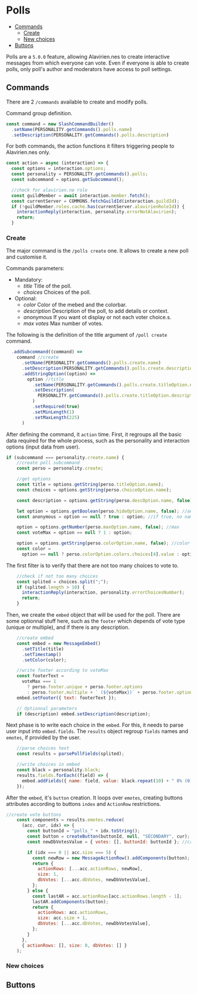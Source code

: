 # Polls 

- [Commands](#commands)
  - [Create](#create)
  - [New choices](#create)
- [Buttons](#buttons)

Polls are a `5.0.0` feature, allowing Alavirien.nes to create interactive messages from which everyone 
can vote. Even if everyone is able to create polls, only poll's author and moderators have access to poll 
settings.

## Commands

There are 2 `/commands` available to create and modify polls.

Command group definition.
```js
const command = new SlashCommandBuilder()
  .setName(PERSONALITY.getCommands().polls.name)
  .setDescription(PERSONALITY.getCommands().polls.description)
```

For both commands, the action functions it filters triggering people to Alavirien.nes only.

```js
const action = async (interaction) => {
  const options = interaction.options;
  const personality = PERSONALITY.getCommands().polls;
  const subcommand = options.getSubcommand();

  //check for alavirien.ne role
  const guildMember = await interaction.member.fetch();
  const currentServer = COMMONS.fetchGuildId(interaction.guildId);
  if (!guildMember.roles.cache.has(currentServer.alavirienRoleId)) {
    interactionReply(interaction, personality.errorNotAlavirien);
    return;
  }
```

### Create

The major command is the `/polls create` one. It allows to create a new poll and customise it. 

Commands parameters:
- Mandatory:
  - _title_ Title of the poll.
  - _choices_ Choices of the poll.
- Optional:
  - _color_ Color of the mebed and the colorbar.
  - _description_ Description of the poll, to add details or context.
  - _anonymous_ If you want ot display or not each voter choice.s.
  - _max votes_ Max number of votes.

The following is the definition of the title argument of `/poll create` command.
```js
  .addSubcommand((command) =>
    command //create
      .setName(PERSONALITY.getCommands().polls.create.name)
      .setDescription(PERSONALITY.getCommands().polls.create.description)
      .addStringOption((option) =>
        option //title
          .setName(PERSONALITY.getCommands().polls.create.titleOption.name)
          .setDescription(
            PERSONALITY.getCommands().polls.create.titleOption.description
          )
          .setRequired(true)
          .setMinLength(1)
          .setMaxLength(225)
      )
```

After defining the command, it `action` time. First, it regroups all the basic data required for 
the whole process, such as the personality and interaction options (input data from user).

```js
if (subcommand === personality.create.name) {
    //create poll subcommand
    const perso = personality.create;

    //get options
    const title = options.getString(perso.titleOption.name);
    const choices = options.getString(perso.choiceOption.name);

    const description = options.getString(perso.descOption.name, false);

    let option = options.getBoolean(perso.hideOption.name, false); //anonymous
    const anonymous = option == null ? true : option; //if true, no name displayed

    option = options.getNumber(perso.maxOption.name, false); //max
    const voteMax = option == null ? 1 : option;

    option = options.getString(perso.colorOption.name, false); //color
    const color =
      option == null ? perso.colorOption.colors.choices[4].value : option;
```

The first filter is to verify that there are not too many choices to vote to. 

```js
    //check if not too many choices
    const splited = choices.split(";");
    if (splited.length > 10) {
      interactionReply(interaction, personality.errorChoicesNumber);
      return;
    }
```

Then, we create the `embed` object that will be used for the poll. There are some optionnal stuff here,
such as the `footer` which depends of vote type (unique or multiple), and if there is any description.

```js
    //create embed
    const embed = new MessageEmbed()
      .setTitle(title)
      .setTimestamp()
      .setColor(color);

    //write footer according to voteMax
    const footerText =
      voteMax === 1
        ? perso.footer.unique + perso.footer.options
        : perso.footer.multiple + ` (${voteMax})` + perso.footer.options;
    embed.setFooter({ text: footerText });

    // Optionnal parameters
    if (description) embed.setDescription(description);
```

Next phase is to write each choice in the `embed`. For this, it needs to parse user input into `embed.fields`.
The `results` object regroup `fields` names and `emotes`, if provided by the user.

```js
    //parse choices text
    const results = parsePollFields(splited);

    //write choices in embed
    const black = personality.black;
    results.fields.forEach((field) => {
      embed.addFields({ name: field, value: black.repeat(10) + " 0% (0)\n" });
    });
```

After the `embed`, it's `button` creation. It loops over `emotes`, creating buttons attributes according to
buttons `index` and `ActionRow` restrictions. 

```js
//create vote buttons
    const components = results.emotes.reduce(
      (acc, cur, idx) => {
        const buttonId = "polls_" + idx.toString();
        const button = createButton(buttonId, null, "SECONDARY", cur);
        const newDbVotesValue = { votes: [], buttonId: buttonId }; //create db choice storage

        if (idx === 0 || acc.size === 5) {
          const newRow = new MessageActionRow().addComponents(button);
          return {
            actionRows: [...acc.actionRows, newRow],
            size: 1,
            dbVotes: [...acc.dbVotes, newDbVotesValue],
          };
        } else {
          const lastAR = acc.actionRows[acc.actionRows.length - 1];
          lastAR.addComponents(button);
          return {
            actionRows: acc.actionRows,
            size: acc.size + 1,
            dbVotes: [...acc.dbVotes, newDbVotesValue],
          };
        }
      },
      { actionRows: [], size: 0, dbVotes: [] }
    );
```

### New choices

## Buttons


